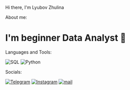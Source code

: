 Hi there, I'm Lyubov Zhulina

About me:

# I'm beginner Data Analyst 👋

Languages and Tools:

![SQL](https://img.shields.io/badge/-SQL-090909?style=for-the-badge&logo=mysql&logoColor=47C5FB)
![Python](https://img.shields.io/badge/-Python-090909?style=for-the-badge&logo=python&logoColor=097CDB)

Socials:

[![Telegram](https://img.shields.io/badge/-Telegram-090909?style=for-the-badge&logo=telegram&logoColor=27A0D9)](https://t.me/Zhulina_Lyubov)
[![Instagram](https://img.shields.io/badge/-Instagram-090909?style=for-the-badge&logo=instagram&logoColor=B4068E)](https://www.instagram.com/zhulina_lyubov)
[![mail](https://img.shields.io/badge/-Mail-090909?style=for-the-badge&logo=gmail&logoColor=4F7DB3)](mailto:zhulinal.g@list.ru.ru)
